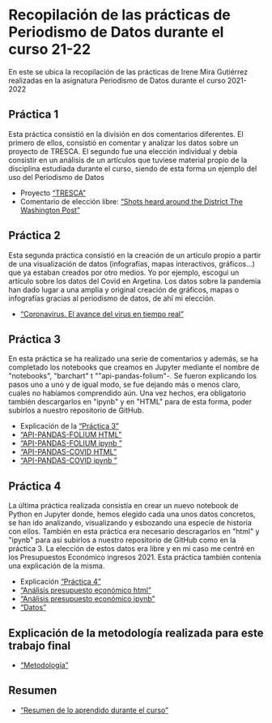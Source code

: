 # Recopilación de las prácticas de Periodismo de Datos durante el curso 21-22
En este se ubica la recopilación de las prácticas de Irene Mira Gutiérrez realizadas en la asignatura Periodismo de Datos durante el curso 2021-2022
## Práctica 1
Esta práctica consistió en la división en dos comentarios diferentes. El primero de ellos, consistió en comentar y analizar los datos sobre un proyecto de TRESCA. El segundo fue una elección individual y debía consistir en un análisis de un artículos que tuviese material propio de la disciplina estudiada durante el curso, siendo de esta forma un ejemplo del uso del Periodismo de Datos
- Proyecto [“TRESCA”](https://github.com/IreneMira/Repositorio-IreneMira/blob/1305791ff7621ad75196886e93c0b2d583023a8b/practica-1-tresca.md) 
- Comentario de elección libre: [“Shots heard around the District The Washington Post”](https://github.com/IreneMira/Repositorio-IreneMira/blob/1305791ff7621ad75196886e93c0b2d583023a8b/practica-1-libre.md) 
## Práctica 2
Esta segunda práctica consistió en la creación de un artículo propio a partir de una visualización de datos (infografías, mapas interactivos, gráficos...) que ya estaban creados por otro medios. Yo por ejemplo, escoguí un artículo sobre los datos del Covid en Argetina. Los datos sobre la pandemia han dado lugar a una amplia y original creación de gráficos, mapas o infografías gracias al periodismo de datos, de ahí mi elección.
-  [“Coronavirus. El avance del virus en tiempo real”](https://github.com/IreneMira/Repositorio-IreneMira/blob/1305791ff7621ad75196886e93c0b2d583023a8b/practica-2.md) 
## Práctica 3
En esta práctica se ha realizado una serie de comentarios y además, se ha completado los notebooks que creamos en Jupyter mediante el nombre de "notebooks", "barchart" t ""api-pandas-folium"-. Se fueron explicando los pasos uno a uno y de igual modo, se fue dejando más o menos claro, cuales no habíamos comprendido aún. Una vez hechos, era obligatorio también descargarlos en "ipynb" y en "HTML" para de esta forma, poder subirlos a nuestro repositorio de GitHub. 
- Explicación de la  [“Práctica 3”](https://github.com/IreneMira/Repositorio-IreneMira/blob/1305791ff7621ad75196886e93c0b2d583023a8b/practica-3/Practica%203.md)
- [“API-PANDAS-FOLIUM HTML”](https://github.com/IreneMira/Repositorio-IreneMira/blob/1305791ff7621ad75196886e93c0b2d583023a8b/practica-3/API-pandas-folium(1).html)
- [“API-PANDAS-FOLIUM ipynb ”](https://github.com/IreneMira/Repositorio-IreneMira/blob/1305791ff7621ad75196886e93c0b2d583023a8b/practica-3/API-pandas-folium(1).ipynb)
- [“API-PANDAS-COVID HTML”](https://github.com/IreneMira/Repositorio-IreneMira/blob/1305791ff7621ad75196886e93c0b2d583023a8b/practica-3/phyton-api-covid19-pandas(1).html)
-  [“API-PANDAS-COVID ipynb ”](https://github.com/IreneMira/Repositorio-IreneMira/blob/1305791ff7621ad75196886e93c0b2d583023a8b/practica-3/phyton-api-covid19-pandas.ipynb)
## Práctica 4
La última práctica realizada consistía en crear un nuevo notebook de Python en Jupyter donde, hemos elegido cada una unos datos concretos, se han ido analizando, visualizando y esbozando una especie de historia con ellos. También en esta práctica era necesario descragarlos en "html" y "ipynb" para así subirlos a nuestro repositorio de GitHub como en la práctica 3. La elección de estos datos era libre y en mi caso me centré en los Presupuestos Económico ingresos 2021. Esta práctica también contenía una explicación de la misma.
- Explicación  [“Práctica 4”](https://github.com/IreneMira/Repositorio-IreneMira/blob/1305791ff7621ad75196886e93c0b2d583023a8b/practica-4/Pr%C3%A1ctica.md)
-  [“Análisis presupuesto económico html”](https://github.com/IreneMira/Repositorio-IreneMira/blob/1305791ff7621ad75196886e93c0b2d583023a8b/practica-4/python-csv-presupuesto-pandas.html)
-  [“Análisis presupuesto económico ipynb”](https://github.com/IreneMira/Repositorio-IreneMira/blob/1305791ff7621ad75196886e93c0b2d583023a8b/practica-4/python-csv-presupuesto-pandas.ipynb)
-   [“Datos”](https://github.com/IreneMira/Repositorio-IreneMira/blob/1305791ff7621ad75196886e93c0b2d583023a8b/practica-4/practica-4.csv.csv)
## Explicación de la metodología realizada para este trabajo final
- [“Metodología”](https://github.com/Pontedatos/IreneMira/blob/fddea99567864e4c11a25dd8573fb7716e051916/metodologia.md)
## Resumen 
- [“Resumen de lo aprendido durante el curso”](https://github.com/Pontedatos/IreneMira/blob/b5a03af5741783a49787309c066fd81154845ccc/Resumen.md)
